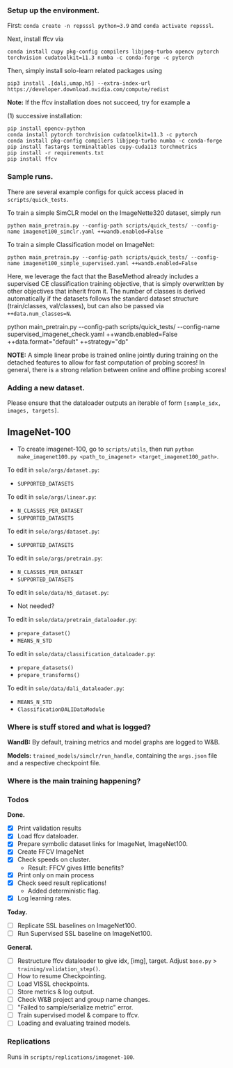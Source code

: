 ### Setup up the environment.
First: `conda create -n repsssl python=3.9` and `conda activate repsssl`.

Next, install ffcv via 
```
conda install cupy pkg-config compilers libjpeg-turbo opencv pytorch torchvision cudatoolkit=11.3 numba -c conda-forge -c pytorch
```

Then, simply install solo-learn related packages using

```
pip3 install .[dali,umap,h5] --extra-index-url https://developer.download.nvidia.com/compute/redist
```

__Note:__ If the ffcv installation does not succeed, try for example a

(1) successive installation:
```
pip install opencv-python
conda install pytorch torchvision cudatoolkit=11.3 -c pytorch
conda install pkg-config compilers libjpeg-turbo numba -c conda-forge
pip install fastargs terminaltables cupy-cuda113 torchmetrics
pip install -r requirements.txt
pip install ffcv
```


### Sample runs.
There are several example configs for quick access placed in `scripts/quick_tests`. 

To train a simple SimCLR model on the ImageNette320 dataset, simply run 
```
python main_pretrain.py --config-path scripts/quick_tests/ --config-name imagenet100_simclr.yaml ++wandb.enabled=False
```


To train a simple Classification model on ImageNet:
```
python main_pretrain.py --config-path scripts/quick_tests/ --config-name imagenet100_simple_supervised.yaml ++wandb.enabled=False
```
Here, we leverage the fact that the BaseMethod already includes a supervised CE classification training objective, that is simply overwritten by other objectives that inherit from it. The number of classes is derived automatically if the datasets follows the standard dataset structure (train/classes, val/classes), but can also be passed via `++data.num_classes=N`.

python main_pretrain.py --config-path scripts/quick_tests/ --config-name supervised_imagenet_check.yaml ++wandb.enabled=False ++data.format="default" ++strategy="dp"

__NOTE:__ A simple linear probe is trained online jointly during training on the detached features to allow for fast computation of probing scores! In general, there is a strong relation between online and offline probing scores!


### Adding a new dataset.
Please ensure that the dataloader outputs an iterable of form `[sample_idx, images, targets]`.

## ImageNet-100
* To create imagenet-100, go to  `scripts/utils`, then run `python make_imagenet100.py <path_to_imagenet> <target_imagenet100_path>`.

To edit in `solo/args/dataset.py`:
* `SUPPORTED_DATASETS`
  
To edit in `solo/args/linear.py`:
* `N_CLASSES_PER_DATASET`
* `SUPPORTED_DATASETS`
  
To edit in `solo/args/dataset.py`:
* `SUPPORTED_DATASETS`

To edit in `solo/args/pretrain.py`:
* `N_CLASSES_PER_DATASET`
* `SUPPORTED_DATASETS`

To edit in `solo/data/h5_dataset.py`:
* Not needed?

To edit in `solo/data/pretrain_dataloader.py`: 
* `prepare_dataset()`
* `MEANS_N_STD`

To edit in `solo/data/classification_dataloader.py`:
* `prepare_datasets()`
* `prepare_transforms()`
  
To edit in `solo/data/dali_dataloader.py`:
* `MEANS_N_STD`
* `ClassificationDALIDataModule`


### Where is stuff stored and what is logged?
__WandB:__ By default, training metrics and model graphs are logged to W&B.

__Models:__ `trained_models/simclr/run_handle`, containing the `args.json` file and a respective checkpoint file.


### Where is the main training happening?

### Todos
__Done.__
* [X] Print validation results
* [X] Load ffcv dataloader.
* [X] Prepare symbolic dataset links for ImageNet, ImageNet100.
* [X] Create FFCV ImageNet
* [X] Check speeds on cluster.
  * Result: FFCV gives little benefits?
* [X] Print only on main process
* [X] Check seed result replications!
  * Added deterministic flag.
* [X] Log learning rates.

__Today.__
* [ ] Replicate SSL baselines on ImageNet100.
* [ ] Run Supervised SSL baseline on ImageNet100.

__General.__
* [ ] Restructure ffcv dataloader to give idx, [img], target. Adjust `base.py` > `training/validation_step()`.
* [ ] How to resume Checkpointing.
* [ ] Load VISSL checkpoints.
* [ ] Store metrics & log output.
* [ ] Check W&B project and group name changes.
* [ ] "Failed to sample/serialize metric" error.
* [ ] Train supervised model & compare to ffcv.
* [ ] Loading and evaluating trained models.

### Replications
Runs in `scripts/replications/imagenet-100`.
